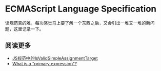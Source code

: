 # ECMAScript Language Specification

读规范真的难，每次感觉马上要了解一个东西之后，又会引出一堆又一堆的新问题，这里记录一下。

## 阅读更多

* [JS规范中的IsValidSimpleAssignmentTarget](https://zhuanlan.zhihu.com/p/27875462)
* [What is a “primary expression”?](https://stackoverflow.com/questions/15675427/what-is-a-primary-expression)